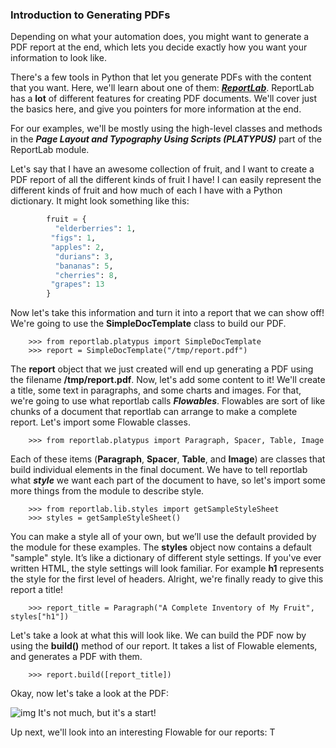 ### Introduction to Generating PDFs

Depending on what your automation does, you might want to generate a PDF report at the end, which lets you decide exactly how you want your information to look like.

There's a few tools in Python that let you generate PDFs with the content that you want. Here, we'll learn about one of them: ***[ReportLab](https://bitbucket.org/rptlab/reportlab/src/default/)***. ReportLab has a **lot** of different features for creating PDF documents. We'll cover just the basics here, and give you pointers for more information at the end.

For our examples, we'll be mostly using the high-level classes and methods in the ***Page Layout and Typography Using Scripts (PLATYPUS)*** part of the ReportLab module.

Let's say that I have an awesome collection of fruit, and I want to create a PDF report of all the different kinds of fruit I have! I can easily represent the different kinds of fruit and how much of each I have with a Python dictionary. It might look something like this:

```Python
		fruit = {
		  "elderberries": 1,
 		 "figs": 1,
 		 "apples": 2,
		  "durians": 3,
		  "bananas": 5,
		  "cherries": 8,
 		 "grapes": 13
		}
```

Now let's take this information and turn it into a report that we can show off! We're going to use the **SimpleDocTemplate** class to build our PDF.

```
	>>> from reportlab.platypus import SimpleDocTemplate
	>>> report = SimpleDocTemplate("/tmp/report.pdf")
```

The **report** object that we just created will end up generating a PDF using the filename **/tmp/report.pdf**. Now, let's add some content to it! We'll create a title, some text in paragraphs, and some charts and images. For that, we're going to use what reportlab calls ***Flowables***. Flowables are sort of like chunks of a document that reportlab can arrange to make a complete report. Let's import some Flowable classes.

```
	>>> from reportlab.platypus import Paragraph, Spacer, Table, Image
```

Each of these items (**Paragraph**, **Spacer**, **Table**, and **Image**) are classes that build individual elements in the final document. We have to tell reportlab what ***style*** we want each part of the document to have, so let's import some more things from the module to describe style.

```
	>>> from reportlab.lib.styles import getSampleStyleSheet
	>>> styles = getSampleStyleSheet()
```

You can make a style all of your own, but we’ll use the default provided by the module for these examples. The **styles** object now contains a default "sample" style. It’s like a dictionary of different style settings. If you've ever written HTML, the style settings will look familiar. For example **h1** represents the style for the first level of headers. Alright, we're finally ready to give this report a title!

```
	>>> report_title = Paragraph("A Complete Inventory of My Fruit", styles["h1"])
```

Let's take a look at what this will look like. We can build the PDF now by using the **build()** method of our report. It takes a list of Flowable elements, and generates a PDF with them.

```
	>>> report.build([report_title])
```

Okay, now let's take a look at the PDF:

![img](https://d3c33hcgiwev3.cloudfront.net/imageAssetProxy.v1/_86YSNzcRjWOmEjc3PY1-Q_bcbba43b212bfe5591e1b701b44a28e2_pasted-image-0.png?expiry=1597276800000&hmac=TeDPgG4BxFXzyOqYebmRkX9KasxggV3rTtjzxW76Rjg)
It's not much, but it's a start!

Up next, we'll look into an interesting Flowable for our reports: T
